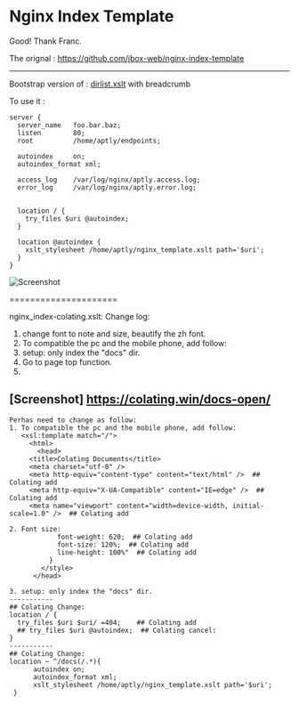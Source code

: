 # Nginx Index Template

Good!
Thank Franc.

The orignal :  https://github.com/jbox-web/nginx-index-template

----------------- 

Bootstrap version of : [dirlist.xslt](https://gist.github.com/wilhelmy/5a59b8eea26974a468c9) with breadcrumb

To use it :

```nginx
server {
  server_name   foo.bar.baz;
  listen        80;
  root          /home/aptly/endpoints;

  autoindex     on;
  autoindex_format xml;

  access_log    /var/log/nginx/aptly.access.log;
  error_log     /var/log/nginx/aptly.error.log;


  location / {
    try_files $uri @autoindex;
  }

  location @autoindex {
    xslt_stylesheet /home/aptly/nginx_template.xslt path='$uri';
  }
}

```

![Screenshot](/images/screenshot.png?raw=true "Screenshot")


===================== 

nginx_index-colating.xslt:
  Change log:
  1. change font to note and size,  beautify the zh font.
  2. To compatible the pc and the mobile phone, add follow:
  3. setup: only index the "docs" dir.
  4. Go to page top function.
  5. 
  [Screenshot] https://colating.win/docs-open/
--------------------------

	Perhas need to change as follow:
	1. To compatible the pc and the mobile phone, add follow:
  	   <xsl:template match="/">
	     <html>
	       <head>
		 <title>Colating Documents</title>
		 <meta charset="utf-8" />
		 <meta http-equiv="content-type" content="text/html" />  ## Colating add
		 <meta http-equiv="X-UA-Compatible" content="IE=edge" />  ## Colating add
		 <meta name="viewport" content="width=device-width, initial-scale=1.0" />  ## Colating add

	2. Font size:
				font-weight: 620;  ## Colating add
				font-size: 120%;  ## Colating add
				line-height: 100%"  ## Colating add
			  }
			</style>
		  </head>

	3. setup: only index the "docs" dir.
	----------- 
	## Colating Change:
	location / {
	  try_files $uri $uri/ =404;    ## Colating add
	  ## try_files $uri @autoindex;  ## Colating cancel:
	}
	----------- 
	## Colating Change:
	location ~ ^/docs(/.*){
	      autoindex on;
	      autoindex_format xml;
	      xslt_stylesheet /home/aptly/nginx_template.xslt path='$uri';
	 }



